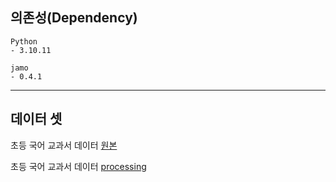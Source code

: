 ## 의존성(Dependency)
```
Python
- 3.10.11

jamo
- 0.4.1
```

___
## 데이터 셋
초등 국어 교과서 데이터 [원본](https://www.dropbox.com/sh/nmzwadm4e37ica5/AAA-BDemn5dIub8n3BFJk1Txa?dl=0)



초등 국어 교과서 데이터 [processing](https://drive.google.com/file/d/1-Q9j_d8OEaNQY1GiFyObrC-fm62KxSDb/view?usp=sharing)
